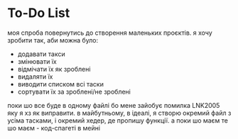 # To-Do List
моя спроба повернутись до створення маленьких проєктів. я хочу зробити так, аби можна було:
- додавати такси
- змінювати їх
- відмічати їх як зроблені
- видаляти їх
- виводити списком всі таски
- сортувати їх за зроблені/не зроблені

поки шо все буде в одному файлі бо мене зайобує помилка LNK2005 яку я хз як виправити. в майбутньому, в ідеалі, я створю окремий файл з усіма тасками, і окремий хедер, де пропишу функції. а поки шо маєм те шо маєм - код-спагеті в мейні
